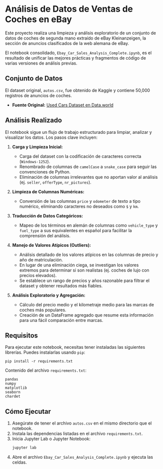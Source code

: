 
# Análisis de Datos de Ventas de Coches en eBay

Este proyecto realiza una limpieza y análisis exploratorio de un conjunto de datos de coches de segunda mano extraído de eBay Kleinanzeigen, la sección de anuncios clasificados de la web alemana de eBay.

El notebook consolidado, `Ebay_Car_Sales_Analysis_Complete.ipynb`, es el resultado de unificar las mejores prácticas y fragmentos de código de varias versiones de análisis previas.

## Conjunto de Datos

El dataset original, `autos.csv`, fue obtenido de Kaggle y contiene 50,000 registros de anuncios de coches.

- **Fuente Original:** [Used Cars Dataset en Data.world](https://data.world/data-society/used-cars-data)

## Análisis Realizado

El notebook sigue un flujo de trabajo estructurado para limpiar, analizar y visualizar los datos. Los pasos clave incluyen:

1.  **Carga y Limpieza Inicial:**
    -   Carga del dataset con la codificación de caracteres correcta (`Windows-1252`).
    -   Renombrado de columnas de `camelCase` a `snake_case` para seguir las convenciones de Python.
    -   Eliminación de columnas irrelevantes que no aportan valor al análisis (ej. `seller`, `offerType`, `nr_pictures`).

2.  **Limpieza de Columnas Numéricas:**
    -   Conversión de las columnas `price` y `odometer` de texto a tipo numérico, eliminando caracteres no deseados como `$` y `km`.

3.  **Traducción de Datos Categóricos:**
    -   Mapeo de los términos en alemán de columnas como `vehicle_type` y `fuel_type` a sus equivalentes en español para facilitar la comprensión del análisis.

4.  **Manejo de Valores Atípicos (Outliers):**
    -   Análisis detallado de los valores atípicos en las columnas de precio y año de matriculación.
    -   En lugar de una eliminación ciega, se investigan los valores extremos para determinar si son realistas (ej. coches de lujo con precios elevados).
    -   Se establece un rango de precios y años razonable para filtrar el dataset y obtener resultados más fiables.

5.  **Análisis Exploratorio y Agregación:**
    -   Cálculo del precio medio y el kilometraje medio para las marcas de coches más populares.
    -   Creación de un DataFrame agregado que resume esta información para una fácil comparación entre marcas.

## Requisitos

Para ejecutar este notebook, necesitas tener instaladas las siguientes librerías. Puedes instalarlas usando `pip`:

```
pip install -r requirements.txt
```

Contenido del archivo `requirements.txt`:

```
pandas
numpy
matplotlib
seaborn
chardet
```

## Cómo Ejecutar

1.  Asegúrate de tener el archivo `autos.csv` en el mismo directorio que el notebook.
2.  Instala las dependencias listadas en el archivo `requirements.txt`.
3.  Inicia Jupyter Lab o Jupyter Notebook:
    ```bash
    jupyter lab
    ```
4.  Abre el archivo `Ebay_Car_Sales_Analysis_Complete.ipynb` y ejecuta las celdas.
